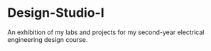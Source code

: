 # Design-Studio-I
An exhibition of my labs and projects for my second-year electrical engineering design course.
